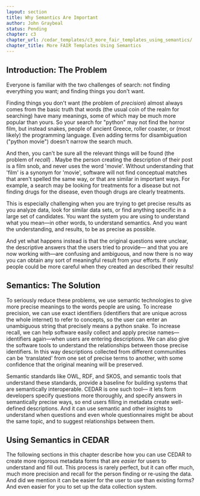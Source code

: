 ```yaml
---
layout: section
title: Why Semantics Are Important
author: John Graybeal
status: Pending
chapter: c3
chapter_url: /cedar_templates/c3_more_fair_templates_using_semantics/
chapter_title: More FAIR Templates Using Semantics
---
```


## Introduction: The Problem

Everyone is familiar with the two challenges of search: not finding everything you want;
and finding things you don't want. 

Finding things you don't want (the problem of _precision_) 
almost always comes from the basic truth that words
(the usual coin of the realm for searching) have many meanings, 
some of which may be much more popular than yours.
So your search for "python" may not find the horror film, but instead snakes, 
people of ancient Greece, roller coaster, or (most likely) the programming language.
Even adding terms for disambiguation ("python movie") doesn't narrow the search much.

And then, you can't be sure all the relevant things will be found 
(the problem of _recall_) . 
Maybe the person creating the description of their post is a film snob, and 
never uses the word 'movie'. 
Without understanding that 'film' is a synonym for 'movie',
software will not find conceptual matches that aren't spelled the same way, or
that are similar in important ways. 
For example, a search may be looking for treatments for a disease 
but not finding drugs for the disease, 
even though drugs are clearly treatments.

This is especially challenging when you are trying to get precise results
as you analyze data, look for similar data sets, or find anything specific 
in a large set of candidates. 
You want the system you are using to understand what you mean—in other words,
to understand semantics. 
And you want the understanding, and results, to be as precise as possible.

And yet what happens instead is that the original questions were unclear,
the descriptive answers that the users tried to provide—
and that you are now working with—are confusing and ambiguous,
and now there is no way you can obtain any sort of meaningful result from your efforts.
If only people could be more careful when they created an described their results!

## Semantics: The Solution

To seriously reduce these problems, we use semantic technologies 
to give more precise meanings to the words people are using.
To increase precision, we can use exact identifiers
(identifiers that are unique across the whole internet) 
to refer to concepts,
so the user can enter an unambiguous string that precisely means a python snake.
To increase recall, we can help software easily collect and apply precise names—
identifiers again—when users are entering descriptions.
We can also give the software tools to understand the relationships 
between those precise identifiers. 
In this way descriptions collected from different communities can be 'translated'
from one set of precise terms to another, 
with some confidence that the original meaning will be preserved.

Semantic standards like OWL, RDF, and SKOS, 
and semantic tools that understand these standards,
provide a baseline for building systems that are semantically interoperable.
CEDAR is one such tool—
it lets form developers specify questions more thoroughly, and 
specify answers in semantically precise ways,
so end users filling in metadata create well-defined descriptions.
And it can use semantic and other insights to understand when
questions and even whole questionnaires might be about the same topic,
and to suggest relationships between them.

## Using Semantics in CEDAR

The following sections in this chapter describe how you can use CEDAR 
to create more rigorous metadata forms that are *easier* for users to understand 
and fill out.  This process is rarely perfect, 
but it can offer much, much more precision and recall for the person 
finding or re-using the data.  
And did we mention it can be easier for the user to use than existing forms?
And even easier for you to set up the data collection system.
